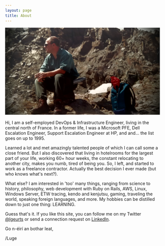 ```yaml
---
layout: page
title: About
---
```


![KNAV Austria](/assets/C2ADV01.jpg)

Hi, I am a self-employed DevOps & Infrastructure Engineer, living in the central north of France.
In a former life, I was a Microsoft PFE, Dell Escalation Engineer, Support Escalation Engineer at HP, and and... the list goes on up to 1995.

Learned a lot and met amazingly talented people  of which I can call some a close friend. But I also discovered that living in hotelrooms for the largest part of your life, working 60+ hour weeks, the constant relocating to another city, makes you numb, tired of being you. So, I left, and started to work as a freelance contractor. Actually the best decision I ever made (but who knows what's next?).

What else? I am interested in 'too' many things, ranging from science to history, philosophy, web development with Ruby on Rails, AWS, Linux, Windows Server, ETW tracing, kendo and kenjutsu, gaming, traveling the world, speaking foreign languages, and more. 
My hobbies can be distilled down to just one thing: LEARNING.

Guess that's it. If you like this site, you can follow me on my Twitter [@lgeurts](https://twitter.com/lgeurts) or send a connection request on [LinkedIn](https://www.linkedin.com/in/lucgeurts).

Go n-éirí an bothar leat,

/Luge
